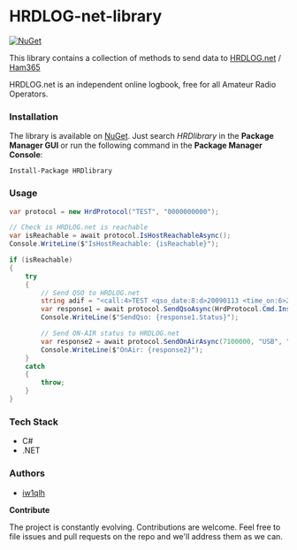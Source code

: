 # HRDLOG-net-library

[![NuGet](https://img.shields.io/nuget/v/HRDlibrary.svg?style=flat-square)](https://www.nuget.org/packages/HRDlibrary)

This library contains a collection of methods to send data to [HRDLOG.net](https://www.hrdlog.net) / [Ham365](https://www.ham365.net)

HRDLOG.net is an independent online logbook, free for all Amateur Radio Operators.

### Installation

The library is available on [NuGet](https://www.nuget.org/packages/HRDlibrary). Just search *HRDlibrary* in the **Package Manager GUI** or run the following command in the **Package Manager Console**:

    Install-Package HRDlibrary

### Usage
```C#
var protocol = new HrdProtocol("TEST", "0000000000");

// Check is HRDLOG.net is reachable
var isReachable = await protocol.IsHostReachableAsync();
Console.WriteLine($"IsHostReachable: {isReachable}");

if (isReachable)
{
    try
    {
        // Send QSO to HRDLOG.net
        string adif = "<call:4>TEST <qso_date:8:d>20090113 <time_on:6>210237 <band:3>20m <mode:2>CW <rst_sent:3>599 <rst_rcvd:3>599 <station_callsign:11>IW1QLH/TEST <EOR>";
        var response1 = await protocol.SendQsoAsync(HrdProtocol.Cmd.Insert, adif);
        Console.WriteLine($"SendQso: {response1.Status}");

        // Send ON-AIR status to HRDLOG.net
        var response2 = await protocol.SendOnAirAsync(7100000, "USB", "TESTING");
        Console.WriteLine($"OnAir: {response2}");
    }
    catch
    {
        throw;
    }
}


```

### Tech Stack

- C#
- .NET
  
### Authors

- [iw1qlh](http://www.iw1qlh.net)


**Contribute**

The project is constantly evolving. Contributions are welcome. Feel free to file issues and pull requests on the repo and we'll address them as we can. 